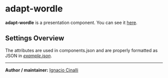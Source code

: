 # adapt-wordle
**adapt-wordle** is a presentation component. You can see it [here](https://adaptlearning-no-core.web.app/#/id/expo-50).

## Settings Overview
The attributes are used in components.json and are properly formatted as JSON in  [*example.json*](https://github.com/nachocinalli/adapt-wordle/blob/master/example.json).

----------------------------


**Author / maintainer:** [Ignacio Cinalli](https://github.com/nachocinalli)  